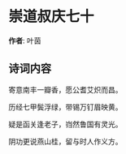# 崇道叔庆七十

**作者**: 叶茵

## 诗词内容

寄意南丰一瓣香，愿公耆艾炽而昌。

历经七甲鬓浮绿，带锡万钉眉映黄。

疑是函关逢老子，岿然鲁国有灵光。

阴功更说燕山桂，留与时人作义方。

